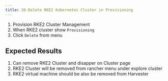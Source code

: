 ```yaml
---
title: 26-Delete RKE2 Kubernetes Cluster in Provisioning	
---
```

1. Provision RKE2 Cluster Management
2. When RKE2 cluster show `Provisioning`
3. Click `Delete` from menu


## Expected Results
1. Can remove RKE2 Cluster and disapper on Cluster page
2. RKE2 Cluster will be removed from rancher menu under explore cluster
3. RKE2 virtual machine should be also be removed from Harvester 

